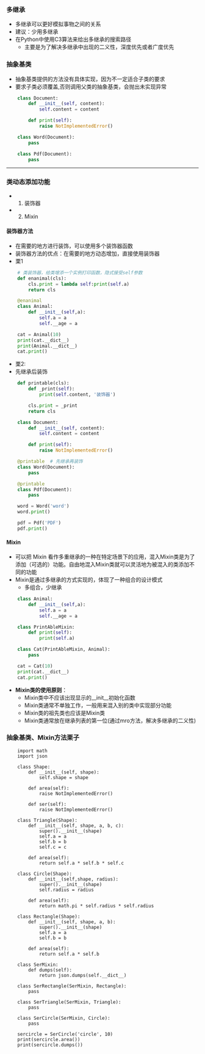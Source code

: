 ### 多继承
- 多继承可以更好模拟事物之间的关系
- 建议：少用多继承
- 在Python中使用C3算法来给出多继承的搜索路径
    - 主要是为了解决多继承中出现的二义性，深度优先或者广度优先

### 抽象基类
- 抽象基类提供的方法没有具体实现，因为不一定适合子类的要求
- 要求子类必须覆盖,否则调用父类的抽象基类，会抛出未实现异常
```Python
    class Document:
        def __init__(self, content):
            self.content = content

        def print(self):
            raise NotImplementedError()

    class Word(Document):
        pass

    class Pdf(Document):
        pass
```

***
### 类动态添加功能
- 1. 装饰器
- 2. Mixin

#### 装饰器方法
- 在需要的地方进行装饰，可以使用多个装饰器函数
- 装饰器方法的优点：在需要的地方动态增加，直接使用装饰器
- 栗1
```Python
    # 类装饰器，给类增添一个实例打印函数，隐式接受self参数
    def enanimal(cls):
        cls.print = lambda self:print(self.a)
        return cls

    @enanimal
    class Animal:
        def __init__(self,a):
            self.a = a
            self.__age = a

    cat = Animal(10)
    print(cat.__dict__)
    print(Animal.__dict__)
    cat.print()
```
- 栗2:
- 先继承后装饰
```Python
    def printable(cls):
        def _print(self):
            print(self.content, '装饰器')

        cls.print = _print
        return cls

    class Document:
        def __init__(self, content):
            self.content = content

        def print(self):
            raise NotImplementedError()

    @printable  # 先继承再装饰
    class Word(Document):
        pass

    @printable
    class Pdf(Document):
        pass

    word = Word('word')
    word.print()

    pdf = Pdf('PDF')
    pdf.print()

```

#### Mixin
- 可以把 Mixin 看作多重继承的一种在特定场景下的应用，混入Mixin类是为了添加（可选的）功能。自由地混入Mixin类就可以灵活地为被混入的类添加不同的功能
- Mixin是通过多继承的方式实现的，体现了一种组合的设计模式
    - 多组合，少继承
```Python
    class Animal:
        def __init__(self,a):
            self.a = a
            self.__age = a

    class PrintAbleMixin:
        def print(self):
            print(self.a)

    class Cat(PrintAbleMixin, Animal):
        pass

    cat = Cat(10)
    print(cat.__dict__)
    cat.print()
```
- **Mixin类的使用原则**：
    - Mixin类中不应该出现显示的__init__初始化函数
    - Mixin类通常不单独工作，一般用来混入别的类中实现部分功能
    - Mixin类的祖先类也应该是Mixin类
    - Mixin类通常放在继承列表的第一位(通过mro方法，解决多继承的二义性)

### 抽象基类、Mixin方法栗子
```Py
    import math
    import json

    class Shape:
        def __init__(self, shape):
            self.shape = shape

        def area(self):
            raise NotImplementedError()

        def ser(self):
            raise NotImplementedError()

    class Triangle(Shape):
        def __init__(self, shape, a, b, c):
            super().__init__(shape)
            self.a = a
            self.b = b
            self.c = c

        def area(self):
            return self.a * self.b * self.c

    class Circle(Shape):
        def __init__(self,shape, radius):
            super().__init__(shape)
            self.radius = radius

        def area(self):
            return math.pi * self.radius * self.radius

    class Rectangle(Shape):
        def __init__(self, shape, a, b):
            super().__init__(shape)
            self.a = a
            self.b = b

        def area(self):
            return self.a * self.b

    class SerMixin:
        def dumps(self):
            return json.dumps(self.__dict__)

    class SerRectangle(SerMixin, Rectangle):
        pass

    class SerTriangle(SerMixin, Triangle):
        pass

    class SerCircle(SerMixin, Circle):
        pass

    sercircle = SerCircle('circle', 10)
    print(sercircle.area())
    print(sercircle.dumps())
```